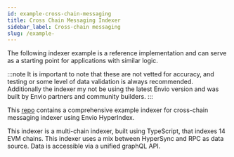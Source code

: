 ```yaml
---
id: example-cross-chain-messaging
title: Cross Chain Messaging Indexer
sidebar_label: Cross-chain messaging
slug: /example-
---
```


The following indexer example is a reference implementation and can serve as a starting point for applications with similar logic.

:::note
It is important to note that these are not vetted for accuracy, and testing or some level of data validation is always recommended. Additionally the indexer my not be using the latest Envio version and was built by Envio partners and community builders. 
::: 

This [repo](https://github.com/ringecosystem/ormpexer/tree/main) contains a comprehensive example indexer for cross-chain messaging indexer using Envio HyperIndex.  

This indexer is a multi-chain indexer, built using TypeScript, that indexes 14 EVM chains. This indexer uses a mix between HyperSync and RPC as data source. Data is accessible via a unified graphQL API. 
